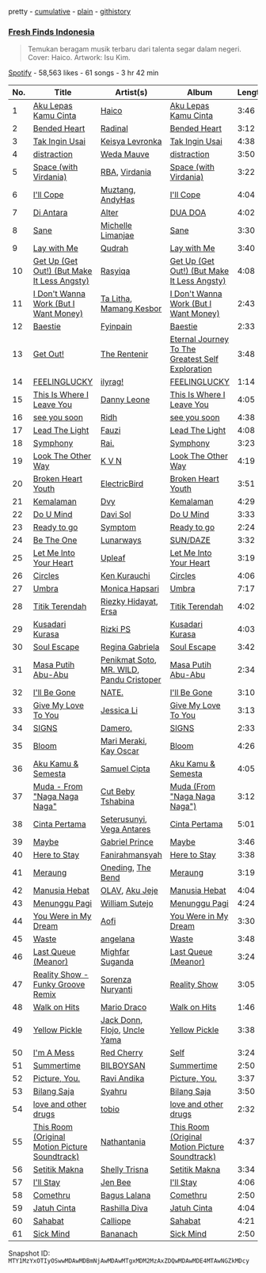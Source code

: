 pretty - [cumulative](/playlists/cumulative/37i9dQZF1DWSGWRWu30rg7.md) - [plain](/playlists/plain/37i9dQZF1DWSGWRWu30rg7) - [githistory](https://github.githistory.xyz/mackorone/spotify-playlist-archive/blob/main/playlists/plain/37i9dQZF1DWSGWRWu30rg7)

### [Fresh Finds Indonesia](https://open.spotify.com/playlist/37i9dQZF1DWSGWRWu30rg7)

> Temukan beragam musik terbaru dari talenta segar dalam negeri\. Cover: Haico\. Artwork: Isu Kim.

[Spotify](https://open.spotify.com/user/spotify) - 58,563 likes - 61 songs - 3 hr 42 min

| No. | Title | Artist(s) | Album | Length |
|---|---|---|---|---|
| 1 | [Aku Lepas Kamu Cinta](https://open.spotify.com/track/3qvefqqFosXEuRlC5TOLcr) | [Haico](https://open.spotify.com/artist/4dtkXlej2FOunvRbr6KiqC) | [Aku Lepas Kamu Cinta](https://open.spotify.com/album/6VKkX8f6eUJXNdyXWVWxvJ) | 3:46 |
| 2 | [Bended Heart](https://open.spotify.com/track/7tl9i80HMYjfRPD7bGZJkh) | [Radinal](https://open.spotify.com/artist/7jtCIfuhpqFUoFax7JE0Jg) | [Bended Heart](https://open.spotify.com/album/2phirIa8lcTiQOGf4dYtDY) | 3:12 |
| 3 | [Tak Ingin Usai](https://open.spotify.com/track/1b0aDgrG775i4sPQgJGmkU) | [Keisya Levronka](https://open.spotify.com/artist/4EiSzlOeMnJcp2U8ayCQ3a) | [Tak Ingin Usai](https://open.spotify.com/album/2DskseIWepQ89TxfXn3MtY) | 4:38 |
| 4 | [distraction](https://open.spotify.com/track/66WvlJK0Q0fErBQjfBlvdY) | [Weda Mauve](https://open.spotify.com/artist/1Gug2KeUuhhVUW8WTIYIH6) | [distraction](https://open.spotify.com/album/6mvps0D0K5oKuZR2x3UxQx) | 3:50 |
| 5 | [Space \(with Virdania\)](https://open.spotify.com/track/7gH1QyPDFVGATzWb88ssdb) | [RBA](https://open.spotify.com/artist/3w364H4OAdrvrFlTmP8kB8), [Virdania](https://open.spotify.com/artist/6QzM4cyqTuMfnjTLG6d9zF) | [Space \(with Virdania\)](https://open.spotify.com/album/5OvlY7ChGC9HWXBidykv6E) | 3:22 |
| 6 | [I'll Cope](https://open.spotify.com/track/2krvWyuoHRrb4ag3W1kshy) | [Muztang](https://open.spotify.com/artist/2rRnMRqRBtiMVldHf2Zplw), [AndyHas](https://open.spotify.com/artist/6wfN5ffp4HgM3RNswX1hCW) | [I'll Cope](https://open.spotify.com/album/5GKPD9EH913dJCfe65NLCz) | 4:04 |
| 7 | [Di Antara](https://open.spotify.com/track/76eseGcCmP8LOfRbR02Wql) | [Alter](https://open.spotify.com/artist/0jQOxBEOftshtmzEzLywT8) | [DUA DOA](https://open.spotify.com/album/4i9XYGAhryquDvv91cMXRV) | 4:02 |
| 8 | [Sane](https://open.spotify.com/track/7xVswSu0VKoUp08gkfyZky) | [Michelle Limanjae](https://open.spotify.com/artist/5K55BGvBnx6VqKgrzKY5Hn) | [Sane](https://open.spotify.com/album/3QEHbWyFwrArDr5Uj1QL6K) | 3:30 |
| 9 | [Lay with Me](https://open.spotify.com/track/7mo2P0SeAlhHOUk7XpdH0S) | [Qudrah](https://open.spotify.com/artist/2LbwwDPJD7VPgWcwMwBpci) | [Lay with Me](https://open.spotify.com/album/5qIQDP241vAYipLOWcwocp) | 3:40 |
| 10 | [Get Up \(Get Out!\) \(But Make It Less Angsty\)](https://open.spotify.com/track/7aTEElS2ACS6QOIfRYyQYx) | [Rasyiqa](https://open.spotify.com/artist/7cBoDUBWlU3lXx8ya0WMQX) | [Get Up \(Get Out!\) \(But Make It Less Angsty\)](https://open.spotify.com/album/6X6G5AFZO8gpRsOaSAMGeJ) | 4:08 |
| 11 | [I Don't Wanna Work \(But I Want Money\)](https://open.spotify.com/track/1h2HdWMD3kCTfoEXIsk9Lq) | [Ta Litha](https://open.spotify.com/artist/3TlOMD49qxoOlzVPfexgKK), [Mamang Kesbor](https://open.spotify.com/artist/0xkHWjERBuLwwxNXCbdSij) | [I Don't Wanna Work \(But I Want Money\)](https://open.spotify.com/album/6yiTEciAcCd08HMakkqvTN) | 2:43 |
| 12 | [Baestie](https://open.spotify.com/track/4dvVvgOqkTuVXf39cvFnkO) | [Fyinpain](https://open.spotify.com/artist/5EykgDdqafapsTwaOEAdAi) | [Baestie](https://open.spotify.com/album/1vkX52bajzgd37qHTLb05Z) | 2:33 |
| 13 | [Get Out!](https://open.spotify.com/track/4VCJPA9t75OQDI8sKTf6x3) | [The Rentenir](https://open.spotify.com/artist/2jclX5VpnewFBmChNZT3RY) | [Eternal Journey To The Greatest Self Exploration](https://open.spotify.com/album/0hSg9UA8kPSgpuE0WGr1SD) | 3:48 |
| 14 | [FEELINGLUCKY](https://open.spotify.com/track/6xopFM6dBL9HwvAp3mxxNB) | [ilyrag!](https://open.spotify.com/artist/5krxiAlQa2DcT1FZ1xyrOk) | [FEELINGLUCKY](https://open.spotify.com/album/1AXpirXu2LFPhkynDzfpBO) | 1:14 |
| 15 | [This Is Where I Leave You](https://open.spotify.com/track/1XdkU9HeHcHaKxLjIjP7c0) | [Danny Leone](https://open.spotify.com/artist/54TPhv2iPcuPObOzxZLQbO) | [This Is Where I Leave You](https://open.spotify.com/album/2glM5A2KXvltgXvkotGJaE) | 4:05 |
| 16 | [see you soon](https://open.spotify.com/track/4aZd0G6h0qKuJnmScycg3q) | [Ridh](https://open.spotify.com/artist/0tqCMm24TzsA9pbhqbjbv1) | [see you soon](https://open.spotify.com/album/7JI0GftE651owwGaLjE995) | 4:38 |
| 17 | [Lead The Light](https://open.spotify.com/track/6p5eJKBJ4L9DV7vvIjqHel) | [Fauzi](https://open.spotify.com/artist/3QrowG6NEdR03Dt00t0b0a) | [Lead The Light](https://open.spotify.com/album/2NqftNUD42N8EBzgFIcSuD) | 4:08 |
| 18 | [Symphony](https://open.spotify.com/track/5Kh73T5Gd5MBJPAL7wHRLx) | [Rai.](https://open.spotify.com/artist/2OmqkucL2UpLXU7sMkUVd5) | [Symphony](https://open.spotify.com/album/5xvZOPYXV65wBb6udJld70) | 3:23 |
| 19 | [Look The Other Way](https://open.spotify.com/track/4nlMBOwudbHUO8dmA2e2Kc) | [K V N](https://open.spotify.com/artist/6Gq332mdPpOtU4vOflFXYC) | [Look The Other Way](https://open.spotify.com/album/2fFUpdq1za5QLoGFLfWvZ7) | 4:19 |
| 20 | [Broken Heart Youth](https://open.spotify.com/track/2E6MLmOTbrRhzOMh2qUSTn) | [ElectricBird](https://open.spotify.com/artist/0oQpseNKMgUuWyqF8pepNM) | [Broken Heart Youth](https://open.spotify.com/album/1kq9YHcVRNdgc0h2TERYcW) | 3:51 |
| 21 | [Kemalaman](https://open.spotify.com/track/1N8WtHRDrjf08dFKN850yl) | [Dvy](https://open.spotify.com/artist/27mZIRyex2VVr6mmELKI1i) | [Kemalaman](https://open.spotify.com/album/7hlircDHurw6tkARX2iXd3) | 4:29 |
| 22 | [Do U Mind](https://open.spotify.com/track/658yYzdG6uxKJEZw9ezQ3Q) | [Davi Sol](https://open.spotify.com/artist/3zJT799hLRH5sT6AucfyPD) | [Do U Mind](https://open.spotify.com/album/0EebYL7DwRV24NKhxS0Rzg) | 3:33 |
| 23 | [Ready to go](https://open.spotify.com/track/0doSCONZlLHSDWaZsXwzz4) | [Symptom](https://open.spotify.com/artist/2D5Y7wbixsOczerpFlNv1h) | [Ready to go](https://open.spotify.com/album/4FEcRijRvvlT6xO0rYiIzo) | 2:24 |
| 24 | [Be The One](https://open.spotify.com/track/5EWyMsRY6gR64EkSnjgc6V) | [Lunarways](https://open.spotify.com/artist/6AWZXBmWfcahTpjzyx6UKJ) | [SUN/DAZE](https://open.spotify.com/album/70C8Laa96y2Wtls7CVIRfx) | 3:32 |
| 25 | [Let Me Into Your Heart](https://open.spotify.com/track/2jrU3Wgn2W1a0GHl9jM38m) | [Upleaf](https://open.spotify.com/artist/1k70dwI50NqyN2Sz0DIEMK) | [Let Me Into Your Heart](https://open.spotify.com/album/6QvKZvqTUeoAVlmNJLJWQs) | 3:19 |
| 26 | [Circles](https://open.spotify.com/track/2jZ7pXmhYjIl6FYICc8KVb) | [Ken Kurauchi](https://open.spotify.com/artist/48XbbQMugC8Khks6UFgqmj) | [Circles](https://open.spotify.com/album/5BdOCuljHGpCnU0TLL6hH2) | 4:06 |
| 27 | [Umbra](https://open.spotify.com/track/65oyZGxKUxzfv12LglkHbO) | [Monica Hapsari](https://open.spotify.com/artist/20A3XzYQEOFjheUWIfOK6j) | [Umbra](https://open.spotify.com/album/4JJ56IJQdwUNfcexYgJf3n) | 7:17 |
| 28 | [Titik Terendah](https://open.spotify.com/track/3Oj31ax9ky7BaCPcfKIT5c) | [Riezky Hidayat](https://open.spotify.com/artist/2Us1Y9DfSLgFMxn1FwTP8A), [Ersa](https://open.spotify.com/artist/03BEMgMtnSS0QP8cMD31eg) | [Titik Terendah](https://open.spotify.com/album/3pVebX28e1bQwATAvDp8S7) | 4:02 |
| 29 | [Kusadari Kurasa](https://open.spotify.com/track/3j037xZyU32E4LFMHJ2QZs) | [Rizki PS](https://open.spotify.com/artist/23BLuKgsLIGs3eBU2iRPPI) | [Kusadari Kurasa](https://open.spotify.com/album/0ilcq5z68RN37g5bwKH98b) | 4:03 |
| 30 | [Soul Escape](https://open.spotify.com/track/4LVf4oxRulLStYd1wZjHHO) | [Regina Gabriela](https://open.spotify.com/artist/2mn7CNCJhghWwdxEPrqvT1) | [Soul Escape](https://open.spotify.com/album/1vGldRppX98KizF4rN21os) | 3:42 |
| 31 | [Masa Putih Abu\-Abu](https://open.spotify.com/track/3Jsc5yVdLYslFMGDjz7ysn) | [Penikmat Soto](https://open.spotify.com/artist/1dVhhCe5DGDavrsiSsxh0a), [MR\. WILD](https://open.spotify.com/artist/4eZTVAAADW5Zdjl51gOC4H), [Pandu Cristoper](https://open.spotify.com/artist/2jzxpQURxsEZGCIBEu1iXd) | [Masa Putih Abu\-Abu](https://open.spotify.com/album/6ZhcbnIdvhD4Vc4e8W4K3P) | 2:34 |
| 32 | [I'll Be Gone](https://open.spotify.com/track/4mrmdpjXcj9ZjKmZs9qu8m) | [NATE.](https://open.spotify.com/artist/1sx22CI4VsR541Wbo1zbga) | [I'll Be Gone](https://open.spotify.com/album/2lBWfiEMnWPafU89y9B7uq) | 3:10 |
| 33 | [Give My Love To You](https://open.spotify.com/track/5UnMVupmoxXOH6yWOmTnLF) | [Jessica Li](https://open.spotify.com/artist/6SuuPv093yvZHE9nAZ75aK) | [Give My Love To You](https://open.spotify.com/album/1HZ5fGtyP3sPxLPPkRMreI) | 3:13 |
| 34 | [SIGNS](https://open.spotify.com/track/2u5kbPOeZhG9egKSwNs1cx) | [Damero.](https://open.spotify.com/artist/5VOoDwt06adOAXAGIORMnW) | [SIGNS](https://open.spotify.com/album/3BbvcOVmzjl4nPcToYOJ2M) | 2:33 |
| 35 | [Bloom](https://open.spotify.com/track/3YqsWKA0w6tskjkdwMAXjk) | [Mari Meraki](https://open.spotify.com/artist/27TjWx7N9qqGFhqczqc4NV), [Kay Oscar](https://open.spotify.com/artist/3nyN05ommhSBDZOt3ZhuV7) | [Bloom](https://open.spotify.com/album/0UOQoWjncINPce4XKtA5dw) | 4:26 |
| 36 | [Aku Kamu & Semesta](https://open.spotify.com/track/3GRl1EJ1ImpMzQcfPBUf5B) | [Samuel Cipta](https://open.spotify.com/artist/7zJZ3KU0oAP3yxu0HzYnOc) | [Aku Kamu & Semesta](https://open.spotify.com/album/29JFa8WG3YHIk5yyCAjDoN) | 4:05 |
| 37 | [Muda \- From "Naga Naga Naga"](https://open.spotify.com/track/1pkDihX3uOeGIOxhBsJeNm) | [Cut Beby Tshabina](https://open.spotify.com/artist/6q94vvhFbgr2aHqm9E9A9J) | [Muda \(From "Naga Naga Naga"\)](https://open.spotify.com/album/2S4UsZcM0x55zyFscjuIgK) | 3:12 |
| 38 | [Cinta Pertama](https://open.spotify.com/track/1gI2xetuQPTvB2AAQ9WxtV) | [Seterusunyi](https://open.spotify.com/artist/4hdw2oTip0FIPxEZkq9fZf), [Vega Antares](https://open.spotify.com/artist/3V2FnFodLNcHCTMDs2r7Y6) | [Cinta Pertama](https://open.spotify.com/album/1QvlVzNUV18HfD0m6Ef9gy) | 5:01 |
| 39 | [Maybe](https://open.spotify.com/track/6oA7n0FESLUXrVFUkZ4Fqq) | [Gabriel Prince](https://open.spotify.com/artist/16l5VqPQtbScYq3mi7wGxg) | [Maybe](https://open.spotify.com/album/0FtkZKhfcd9dziXMei03TQ) | 3:46 |
| 40 | [Here to Stay](https://open.spotify.com/track/7dMo6v04Sj4UCH5B5vDT8a) | [Fanirahmansyah](https://open.spotify.com/artist/2yfoFECTnaFjyHrHNjJm7x) | [Here to Stay](https://open.spotify.com/album/4l1Ej9WxrwIiU6Vto46WT3) | 3:38 |
| 41 | [Meraung](https://open.spotify.com/track/7sSsr01BsoSKgdNCxnKCKX) | [Oneding](https://open.spotify.com/artist/0585rMuSKDVaR8nBMvYQrW), [The Bend](https://open.spotify.com/artist/3v64Uul03HC2ZIOB7eDfLo) | [Meraung](https://open.spotify.com/album/74jOmojTnfk67pF3XEZCgs) | 3:19 |
| 42 | [Manusia Hebat](https://open.spotify.com/track/6zvPZlB3Br8cHczLKFjwJO) | [OLAV](https://open.spotify.com/artist/3afuZq6KLvsZdaRlOcwBFf), [Aku Jeje](https://open.spotify.com/artist/4FZ6V3q8zMyFvSMeT2ld2f) | [Manusia Hebat](https://open.spotify.com/album/2LrhR1ODSENMR8RFEYGrVH) | 4:04 |
| 43 | [Menunggu Pagi](https://open.spotify.com/track/7coWG6YI3GvIOC73ThM9op) | [William Sutejo](https://open.spotify.com/artist/6IQSMnGeMDhjvbyk3oisLs) | [Menunggu Pagi](https://open.spotify.com/album/4CxLIC9QOaB5mFf1i34jML) | 4:24 |
| 44 | [You Were in My Dream](https://open.spotify.com/track/2GoysPtdjnRV9CNmTG56f8) | [Aofi](https://open.spotify.com/artist/19BTKVGe6WMNQaybn6iv2e) | [You Were in My Dream](https://open.spotify.com/album/3lqt7H5JCZts2MlZ118FEn) | 3:30 |
| 45 | [Waste](https://open.spotify.com/track/2dsCpOideYjCHZZvDDkB0A) | [angelana](https://open.spotify.com/artist/3BfinGyCz0cTmNSVzngSgf) | [Waste](https://open.spotify.com/album/0kbXCHVivtkk8TXzGlaSmc) | 3:48 |
| 46 | [Last Queue \(Meanor\)](https://open.spotify.com/track/1iLMGFyk36641YdyW04j7m) | [Mighfar Suganda](https://open.spotify.com/artist/6fnPHFhTbkcDHj9CjpGzlG) | [Last Queue \(Meanor\)](https://open.spotify.com/album/6yS68WaqLFt2foL8eT5QgX) | 3:24 |
| 47 | [Reality Show \- Funky Groove Remix](https://open.spotify.com/track/70HcdgxuMcVb0pzl2dhwT5) | [Sorenza Nuryanti](https://open.spotify.com/artist/3UtnHWhOJ3UXTyuWmdFqUN) | [Reality Show](https://open.spotify.com/album/1C5cEMy3nDJs5n3LilOJ9f) | 3:05 |
| 48 | [Walk on Hits](https://open.spotify.com/track/3S09Ob3wXqOslVDPkG6glQ) | [Mario Draco](https://open.spotify.com/artist/1KwSZl8qwUAoKGk57dXl0q) | [Walk on Hits](https://open.spotify.com/album/7rcLLSHJ9riJo0SvgHQTwg) | 1:46 |
| 49 | [Yellow Pickle](https://open.spotify.com/track/0k2UXxVReQHS6A8p2392lM) | [Jack Donn](https://open.spotify.com/artist/36hz4zHcALj3eLFbdNh6TS), [Flojo](https://open.spotify.com/artist/5OWJ5e96VAK3F74KE8ZEfF), [Uncle Yama](https://open.spotify.com/artist/5U8OyapJbmGecWOMQ3eoMd) | [Yellow Pickle](https://open.spotify.com/album/49n3glTJPNa66uHO95jVfD) | 3:38 |
| 50 | [I'm A Mess](https://open.spotify.com/track/7qkZahg77Nzlv8cKDDpifB) | [Red Cherry](https://open.spotify.com/artist/4ZyAD8NwhatTmmGSGeMKuj) | [Self](https://open.spotify.com/album/5qoWiWX01t7xU0ksaHRTms) | 3:24 |
| 51 | [Summertime](https://open.spotify.com/track/5rcVV5qT25SUsMVnIk4bDh) | [BILBOYSAN](https://open.spotify.com/artist/01hmGM01DAPioXw1BF5Tul) | [Summertime](https://open.spotify.com/album/0gznI5a1gglsNdZN2emwgV) | 2:50 |
| 52 | [Picture, You.](https://open.spotify.com/track/4N4lh3JSrz7jdPtFv9D3Jr) | [Ravi Andika](https://open.spotify.com/artist/2Nvkc0Qs0ErmxRzhL3bqNl) | [Picture, You.](https://open.spotify.com/album/4jFrGUf3jJCYuhHEXcpwbE) | 3:37 |
| 53 | [Bilang Saja](https://open.spotify.com/track/38zfOdX2M52j2fMKVXYdwS) | [Syahru](https://open.spotify.com/artist/4Y0UNkrgJjQki9gRr8jSZm) | [Bilang Saja](https://open.spotify.com/album/6eattlSJiUxP0s92MY8GSZ) | 3:50 |
| 54 | [love and other drugs](https://open.spotify.com/track/7D8Pu0lowkDfzdcxTWzNVk) | [tobio](https://open.spotify.com/artist/3pHK6kG0zrm9Cg6JJoFRUT) | [love and other drugs](https://open.spotify.com/album/0yRw3tpkHYIXlm5CbtSDoJ) | 2:32 |
| 55 | [This Room \(Original Motion Picture Soundtrack\)](https://open.spotify.com/track/7mAQLLykI3O82duX5EMl3D) | [Nathantania](https://open.spotify.com/artist/4RbKEhVQDaQcBwlMLxkb4v) | [This Room \(Original Motion Picture Soundtrack\)](https://open.spotify.com/album/1d5k8JZNqrdNStFLbtZ9ow) | 4:37 |
| 56 | [Setitik Makna](https://open.spotify.com/track/5QdKJiMZEKWXntT7p4BHEt) | [Shelly Trisna](https://open.spotify.com/artist/6pIJaHEYfDU1DmbDVwg1yU) | [Setitik Makna](https://open.spotify.com/album/0dPxhQ7HuhhaXqb7AFq5D0) | 3:34 |
| 57 | [I'll Stay](https://open.spotify.com/track/5Pwgt030cUqjzv8pb027R8) | [Jen Bee](https://open.spotify.com/artist/39HBPAHRM0EvqCMWEDTLZu) | [I'll Stay](https://open.spotify.com/album/2caykku523ReuTzGWONvQj) | 4:06 |
| 58 | [Comethru](https://open.spotify.com/track/5GWhbJ6Wwz2LQAgMhltBkp) | [Bagus Lalana](https://open.spotify.com/artist/1RROLTaordqSoQRkwrDLbI) | [Comethru](https://open.spotify.com/album/250NpJKrLrZP3AYIn8ez4k) | 2:50 |
| 59 | [Jatuh Cinta](https://open.spotify.com/track/1G7zCTWeJHZyv8De4twDnD) | [Rashilla Diva](https://open.spotify.com/artist/0DI2UfjlLsWF5pjDh4oYas) | [Jatuh Cinta](https://open.spotify.com/album/7HpSygCA4zEZWSEvNdemnm) | 4:04 |
| 60 | [Sahabat](https://open.spotify.com/track/19g1o4yS1VxpBJFtJVhacO) | [Calliope](https://open.spotify.com/artist/3l4lqHUjnQIeYAEEIRhkjE) | [Sahabat](https://open.spotify.com/album/7tb884qcXx8BHm7q5H1wRP) | 4:21 |
| 61 | [Sick Mind](https://open.spotify.com/track/7zx29HLwEMottYuGeqPel9) | [Bananach](https://open.spotify.com/artist/3jed2ZwcGwdC1EAZbA5g4p) | [Sick Mind](https://open.spotify.com/album/2nCGRjuRPWZ5cfz0HqsYqP) | 2:50 |

Snapshot ID: `MTY1MzYxOTIyOSwwMDAwMDBmNjAwMDAwMTgxMDM2MzAxZDQwMDAwMDE4MTAwNGZkMDcy`
